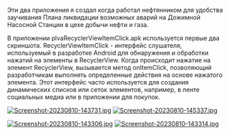 Эти два приложения я создал когда работал нефтянником для удобства заучивания Плана ликвидации возможных аварий на Дожимной Насосной Станции в цехе добычи нефти и газа.

В приложении plvaRecyclerViewItemClick.apk используется первые два скриншота.
RecyclerViewItemClick - интерфейс слушателя, используемый в разработке Android для обнаружения и обработки нажатий на элементы в RecyclerView. Когда происходит нажатие на элемент RecyclerView, вызывается метод onItemClick, позволяющий разработчикам выполнять определенные действия на основе нажатого элемента. Этот интерфейс часто используется для создания динамических списков или сеток элементов, например, в ленте социальных медиа или в приложении для покупок.

[![Screenshot-20230810-143731.jpg](https://i.postimg.cc/c1wWQnGC/Screenshot-20230810-143731.jpg)](https://postimg.cc/NLsZtLMv)
[![Screenshot-20230810-145337.jpg](https://i.postimg.cc/FzgfBF1L/Screenshot-20230810-145337.jpg)](https://postimg.cc/gLjkwWVz)

[![Screenshot-20230810-143306.jpg](https://i.postimg.cc/1ztpVFXY/Screenshot-20230810-143306.jpg)](https://postimg.cc/21sqPV44)
[![Screenshot-20230810-143314.jpg](https://i.postimg.cc/nr0dtJPX/Screenshot-20230810-143314.jpg)](https://postimg.cc/y33hFwBK)
